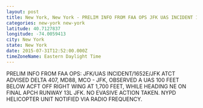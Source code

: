 ```yaml
---
layout: post
title: New York, New York - PRELIM INFO FROM FAA OPS JFK UAS INCIDENT 1652E JFK ATCT ADVISED DELTA 407 MD88
categories: new-york new-york
latitude: 40.7127837
longitude: -74.0059413
city: New York
state: New York
date: 2015-07-31T12:52:00.000Z
timeZoneName: Eastern Daylight Time
---
```


PRELIM INFO FROM FAA OPS: JFK/UAS INCIDENT/1652E/JFK ATCT ADVISED DELTA 407, MD88, MCO - JFK, OBSERVED A UAS 100 FEET BELOW ACFT OFF RIGHT WING AT 1,700 FEET, WHILE HEADING NE ON FINAL APCH RUNWAY 13L JFK. NO EVASIVE ACTION TAKEN. NYPD HELICOPTER UNIT NOTIFIED VIA RADIO FREQUENCY. 